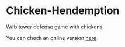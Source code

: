 Chicken-Hendemption
===================
Web tower defense game with chickens.

You can check an online version [here](http://fortesrey.net/inf/hendemption/)
